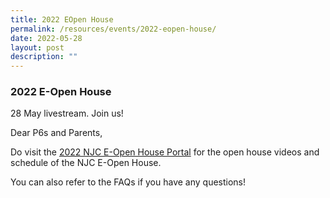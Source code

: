 ```yaml
---
title: 2022 EOpen House
permalink: /resources/events/2022-eopen-house/
date: 2022-05-28
layout: post
description: ""
---
```

### 2022 E-Open House

28 May livestream. Join us!

Dear P6s and Parents,

Do visit the [2022 NJC E-Open House Portal](https://sites.google.com/view/2022njceopenhouse/home) for the open house videos and schedule of the NJC E-Open House.

You can also refer to the FAQs if you have any questions!